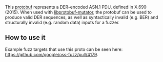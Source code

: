 This [protobuf](https://developers.google.com/protocol-buffers) represents a
DER-encoded ASN.1 PDU, defined in X.690 (2015). When used with
[libprotobuf-mutator](https://github.com/google/libprotobuf-mutator), the protobuf can be used
to produce valid DER sequences, as well as syntactically invalid (e.g. BER) and structurally
invalid (e.g. random data) inputs for a fuzzer.

## How to use it
Example fuzz targets that use this proto can be seen here: https://github.com/google/oss-fuzz/pull/4179.